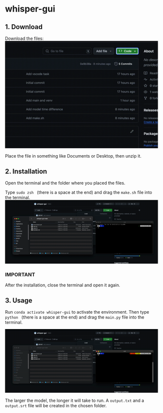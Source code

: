 # whisper-gui

## 1. Download

Download the files:
![Download](./1download.gif)

Place the file in something like Documents or Desktop, then unzip it.

## 2. Installation

Open the terminal and the folder where you placed the files.

Type `sudo zsh ` (there is a space at the end) and drag the `make.sh` file into the terminal.
![Install](./2make.gif)

### IMPORTANT
After the installation, close the terminal and open it again.

## 3. Usage

Run `conda activate whisper-gui` to activate the environment.
Then type `python ` (there is a space at the end) and drag the `main.py` file into the terminal.

![Usage](./3use.gif)

The larger the model, the longer it will take to run. A `output.txt` and a `output.srt` file will be created in the chosen folder.